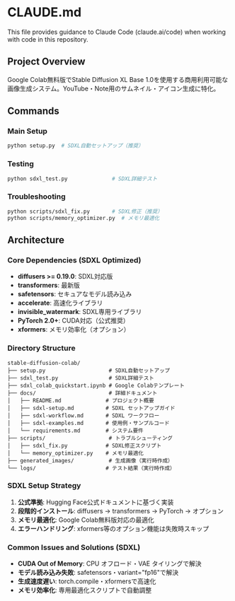 # CLAUDE.md

This file provides guidance to Claude Code (claude.ai/code) when working with code in this repository.

## Project Overview

Google Colab無料版でStable Diffusion XL Base 1.0を使用する商用利用可能な画像生成システム。YouTube・Note用のサムネイル・アイコン生成に特化。

## Commands

### Main Setup
```bash
python setup.py  # SDXL自動セットアップ（推奨）
```

### Testing
```bash
python sdxl_test.py              # SDXL詳細テスト
```

### Troubleshooting
```bash
python scripts/sdxl_fix.py       # SDXL修正（推奨）
python scripts/memory_optimizer.py  # メモリ最適化
```

## Architecture

### Core Dependencies (SDXL Optimized)
- **diffusers >= 0.19.0**: SDXL対応版
- **transformers**: 最新版
- **safetensors**: セキュアなモデル読み込み
- **accelerate**: 高速化ライブラリ
- **invisible_watermark**: SDXL専用ライブラリ
- **PyTorch 2.0+**: CUDA対応（公式推奨）
- **xformers**: メモリ効率化（オプション）

### Directory Structure
```
stable-diffusion-colab/
├── setup.py                    # SDXL自動セットアップ
├── sdxl_test.py                # SDXL詳細テスト
├── sdxl_colab_quickstart.ipynb # Google Colabテンプレート
├── docs/                       # 詳細ドキュメント
│   ├── README.md              # プロジェクト概要
│   ├── sdxl-setup.md          # SDXL セットアップガイド
│   ├── sdxl-workflow.md       # SDXL ワークフロー
│   ├── sdxl-examples.md       # 使用例・サンプルコード
│   └── requirements.md        # システム要件
├── scripts/                    # トラブルシューティング
│   ├── sdxl_fix.py            # SDXL修正スクリプト
│   └── memory_optimizer.py    # メモリ最適化
├── generated_images/           # 生成画像（実行時作成）
└── logs/                      # テスト結果（実行時作成）
```

### SDXL Setup Strategy
1. **公式準拠**: Hugging Face公式ドキュメントに基づく実装
2. **段階的インストール**: diffusers → transformers → PyTorch → オプション
3. **メモリ最適化**: Google Colab無料版対応の最適化
4. **エラーハンドリング**: xformers等のオプション機能は失敗時スキップ

### Common Issues and Solutions (SDXL)
- **CUDA Out of Memory**: CPU オフロード・VAE タイリングで解決
- **モデル読み込み失敗**: safetensors・variant="fp16"で解決
- **生成速度遅い**: torch.compile・xformersで高速化
- **メモリ効率化**: 専用最適化スクリプトで自動調整
